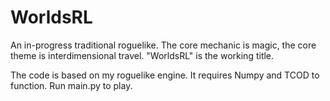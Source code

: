 # WorldsRL
An in-progress traditional roguelike. The core mechanic is magic, the core theme is interdimensional travel. "WorldsRL" is the working title.

The code is based on my roguelike engine. It requires Numpy and TCOD to function. Run main.py to play.
